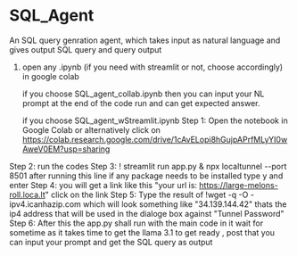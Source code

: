 # SQL_Agent
An SQL query genration agent, which takes input as natural language and gives output SQL query and query output

1. open any .ipynb (if you need with streamlit or not, choose accordingly) in google colab

    if you choose SQL_agent_collab.ipynb then you can input your NL prompt at the end of the code run and can get expected answer.

   if you choose SQL_agent_wStreamlit.ipynb
Step 1: Open the notebook in Google Colab or alternatively click on https://colab.research.google.com/drive/1cAvELopi8hGujpAPrfMLyYI0wAweV0EM?usp=sharing

Step 2: run the codes
Step 3: ! streamlit run app.py & npx localtunnel --port 8501 after running this line if any package needs to be installed type y and enter
Step 4: you will get a link like this "your url is: https://large-melons-roll.loca.lt" click on the link
Step 5: Type the result of !wget -q -O - ipv4.icanhazip.com which will look something like "34.139.144.42" thats the ip4 address that will be used in the dialoge box against "Tunnel Password"
Step 6: After this the app.py shall run with the main code in it wait for sometime as it takes time to get the llama 3.1 to get ready , post that you can input your prompt and get the SQL query as output
